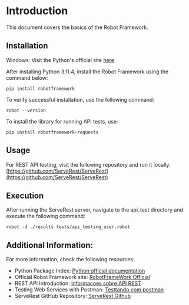 # Introduction
This document covers the basics of the Robot Framework.

## Installation

Windows: Visit the Python's official site [here](https://www.python.org/)

After installing Python 3.11.4, install the Robot Framework using the command below:

```
pip install robotframework

```

To verify successful installation, use the following command:
```
robot --version
```

To install the library for running API tests, use:
```
pip install robotframework-requests
```

## Usage

For REST API testing, visit the following repository and run it locally:
[https://github.com/ServeRest/ServeRest](https://github.com/ServeRest/ServeRest)

## Execution
After running the ServeRest server, navigate to the api_test directory and execute the following command:

```
robot -d ./results tests/api_testing_user.robot
```

## Additional Information:
For more information, check the following resources:
- Python Package Index: [Python official documentation](https://pypi.org/)
- Official Robot Framework site: [RobotFrameWork Official](https://robotframework.org/)
- REST API Introduction: [Informacoes sobre API REST](https://becode.com.br/o-que-e-api-rest-e-restful/)
- Testing Web Services with Postman: [Testtando com postman](https://medium.com/@thi_carva/testando-servi%C3%A7os-web-api-com-postman-874ac81b20a3)
- ServeRest GitHub Repository: [ServeRest Github](https://github.com/ServeRest/ServeRest)